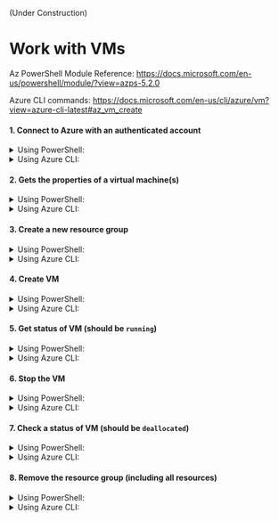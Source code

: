 (Under Construction)

# Work with VMs

Az PowerShell Module Reference: https://docs.microsoft.com/en-us/powershell/module/?view=azps-5.2.0

Azure CLI commands: https://docs.microsoft.com/en-us/cli/azure/vm?view=azure-cli-latest#az_vm_create




#### 1. Connect to Azure with an authenticated account

<details><summary>Using PowerShell:</summary>
<p>
  
```bash
Connect-AzAccount
```

</p>
</details>

<details><summary>Using Azure CLI:</summary>
<p>
  
```bash
Connect-AzAccount
```

</p>
</details>


#### 2. Gets the properties of a virtual machine(s)
<details><summary>Using PowerShell:</summary>
<p>
  
```bash
Get-AzVm
```

</p>
</details>

<details><summary>Using Azure CLI:</summary>
<p>
  
```bash
az vm list
az vm list -d -o table
```

</p>
</details>


#### 3. Create a new resource group
<details><summary>Using PowerShell:</summary>
<p>
  
```bash
New-AzResourceGroup -Name pwshellgr -Location "West Europe"
```

</p>
</details>

<details><summary>Using Azure CLI:</summary>
<p>
  
```bash
az group create --name cligroup --location "West Europe"
```

</p>
</details>


#### 4. Create VM
<details><summary>Using PowerShell:</summary>
<p>
  
```bash
New-AzVm `
-ResourceGroupName pwshellgr `
-Name aznewvm `
-Location "West Europe" `
-VirtualNetworkName "mynewVNet" `
-SubnetName "default" `
-SecurityGroupName "mynewNSG" `
-PublicIpAddressName "mypublicip" `
-OpenPorts 80,3389
```
You will need to provide `user` and `password` for a new VM.

</p>
</details>

<details><summary>Using Azure CLI:</summary>
<p>
  
```bash
az vm create \
--resource-group cligroup \
--name aznewvm2 \
--image win2016datacenter \
--admin-username azadmin \
--admin-password xxxxxxxx
```

</p>
</details>



#### 5. Get status of VM (should be `running`)
<details><summary>Using PowerShell:</summary>
<p>
  
```bash
Get-AzVm -Status
```

</p>
</details>

<details><summary>Using Azure CLI:</summary>
<p>
  
```bash
az vm list
az vm list -d -o table
az vm list -d -o table --query "[?name=='aznewvm2']"
```

</p>
</details>


#### 6. Stop the VM
<details><summary>Using PowerShell:</summary>
<p>
  
```bash
Stop-AzVM -ResourceGroupName "pwshellgr" -Name "aznewvm"
```

</p>
</details>

<details><summary>Using Azure CLI:</summary>
<p>
  
```bash
az vm stop --resource-group cligroup --name aznewvm2
```

</p>
</details>


#### 7. Check a status of VM (should be `deallocated`)
<details><summary>Using PowerShell:</summary>
<p>
  
```bash
Get-AzVm -Status
```

</p>
</details>

<details><summary>Using Azure CLI:</summary>
<p>
  
```bash
az vm list -d -o table --query "[?name=='aznewvm2']"
```

</p>
</details>


#### 8. Remove the resource group (including all resources)
<details><summary>Using PowerShell:</summary>
<p>
  
```bash
Remove-AzResourceGroup -Name "pwshellgr"
```

</p>
</details>

<details><summary>Using Azure CLI:</summary>
<p>
  
```bash
az vm delete -resource-group cligroup 
```

</p>
</details>

